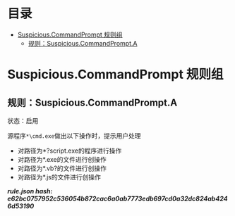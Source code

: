 



目录
==

* [Suspicious.CommandPrompt 规则组](#suspiciouscommandprompt-)
	* [规则：Suspicious.CommandPrompt.A](#suspiciouscommandprompta)

# Suspicious.CommandPrompt 规则组

## 规则：Suspicious.CommandPrompt.A
  
状态：启用

源程序`*\cmd.exe`做出以下操作时，提示用户处理
- 对路径为*\?script.exe的程序进行操作
- 对路径为*.exe的文件进行创操作
- 对路径为*.vb?的文件进行创操作
- 对路径为*.js的文件进行创操作
  
***rule.json hash: e62bc0757952c536054b872cac6a0ab7773edb697cd0a32dc824ab4246d53190***